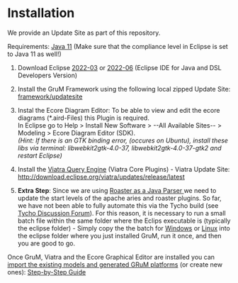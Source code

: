 # Installation

We provide an Update Site as part of this repository.

Requirements: [Java 11](https://www.oracle.com/java/technologies/javase/jdk11-archive-downloads.html) (Make sure that the compliance level in Eclipse is set to Java 11 as well!)

1. Download Eclipse [2022-03](https://www.eclipse.org/downloads/packages/release/2022-03/r) or [2022-06](https://www.eclipse.org/downloads/packages/release/2022-06/r) (Eclipse IDE for Java and DSL Developers Version)

2. Install the GruM Framework using the following local zipped Update Site: [framework/updatesite](https://github.com/LIT-Rumors/grum-public/blob/main/framework/updatesite/at.jku.se.monitoring.update.eclipse-repository-1.0.0-SNAPSHOT.zip)


4. Instal the Ecore Diagram Editor: To be able to view and edit the ecore diagrams (*.aird-Files) this Plugin is required. <br> In Eclipse go to Help > Install New Software > --All Available Sites-- > Modeling > Ecore Diagram Editor (SDK). <br>
*(Hint: If there is an GTK binding error, (occures on Ubuntu), install these libs via terminal: libwebkit2gtk-4.0-37, libwebkit2gtk-4.0-37-gtk2 and restart Eclipse)*

4. Install the [Viatra Query Engine](https://www.eclipse.org/viatra/downloads.html) (Viatra Core Plugins) - Viatra Update Site: http://download.eclipse.org/viatra/updates/release/latest

3.  __Extra Step__: Since we are using [Roaster as a Java Parser ](https://github.com/forge/roaster) we need to update the start levels of the apache aries and roaster plugins. So far, we have not been able to fully automate this via the Tycho build (see [Tycho Discussion Forum](https://github.com/eclipse/tycho/discussions/1007)). For this reason, it is necessary to run a small batch file within the same folder where the Eclips executable is (typically the eclipse folder) - Simply copy the the batch for [Windows](update-start-level.bat) or [Linux](update-start-level.sh) into the eclipse folder where you just installed GruM, run it once, and then you are good to go.


Once GruM, Viatra and the Ecore Graphical Editor are installed you can [import the existing models and generated GRuM platforms](/usecases/examples/monitoredsystems) (or create new ones): [Step-by-Step Guide](MODEL_NEW_SYSTEM.md)

